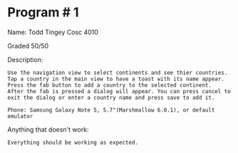 
# Program # 1
Name:  Todd Tingey
Cosc 4010

Graded 50/50


Description:  

	Use the navigation view to select continents and see thier countries.
	Tap a country in the main view to have a toast with its name appear.
	Press the fab button to add a country to the selected continent.
	After the fab is pressed a dialog will appear. You can press cancel to exit the dialog or enter a country name and press save to add it. 

	Phone: Samsung Galaxy Note 5, 5.7"(Marshmallow 6.0.1), or default emulator

Anything that doesn't work:

	Everything should be working as expected.
